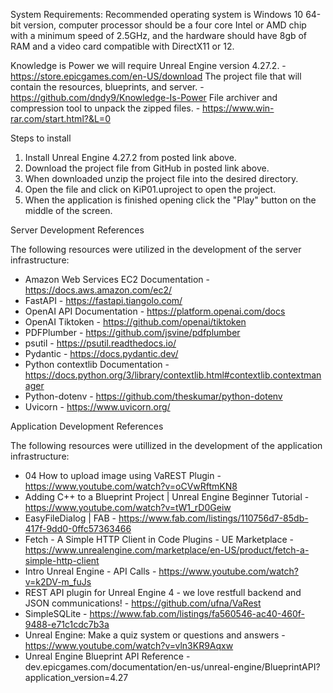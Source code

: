 System Requirements: Recommended operating system is Windows 10 64-bit version,  computer processor should be a four core Intel or AMD chip with a minimum speed of 2.5GHz, and the hardware should have 8gb of RAM and a video card compatible with DirectX11 or 12.

Knowledge is Power we will require Unreal Engine version 4.27.2. - https://store.epicgames.com/en-US/download
The project file that will contain the resources, blueprints, and server.  - https://github.com/dndy9/Knowledge-Is-Power
File archiver and compression tool to unpack the zipped files. - https://www.win-rar.com/start.html?&L=0


Steps to install 

1. Install Unreal Engine 4.27.2 from posted link above. 
2. Download the project file from GitHub in posted link above. 
3. When downloaded unzip the project file into the desired directory.
4. Open the file and click on KiP01.uproject to open the project. 
5. When the application is finished opening click the "Play" button on the middle of the screen. 


Server Development References

The following resources were utilized in the development of the server infrastructure:

- Amazon Web Services EC2 Documentation - https://docs.aws.amazon.com/ec2/
- FastAPI - https://fastapi.tiangolo.com/
- OpenAI API Documentation - https://platform.openai.com/docs
- OpenAI Tiktoken - https://github.com/openai/tiktoken
- PDFPlumber - https://github.com/jsvine/pdfplumber
- psutil - https://psutil.readthedocs.io/
- Pydantic - https://docs.pydantic.dev/
- Python contextlib Documentation - https://docs.python.org/3/library/contextlib.html#contextlib.contextmanager
- Python-dotenv - https://github.com/theskumar/python-dotenv
- Uvicorn - https://www.uvicorn.org/


Application Development References

The following resources were utillized in the development of the application infrastructure:

- 04 How to upload image using VaREST Plugin - https://www.youtube.com/watch?v=oCVwRftmKN8
- Adding C++ to a Blueprint Project | Unreal Engine Beginner Tutorial - https://www.youtube.com/watch?v=tW1_rD0Geiw
- EasyFileDialog | FAB - https://www.fab.com/listings/110756d7-85db-417f-9dd0-0ffc57363466
- Fetch - A Simple HTTP Client in Code Plugins - UE Marketplace - https://www.unrealengine.com/marketplace/en-US/product/fetch-a-simple-http-client
- Intro Unreal Engine - API Calls - https://www.youtube.com/watch?v=k2DV-m_fuJs
- REST API plugin for Unreal Engine 4 - we love restfull backend and JSON communications! - https://github.com/ufna/VaRest
- SimpleSQLite - https://www.fab.com/listings/fa560546-ac40-460f-9488-e71c1cdc7b3a
- Unreal Engine: Make a quiz system or questions and answers - https://www.youtube.com/watch?v=vln3KR9Aqxw
- Unreal Engine Blueprint API Reference - dev.epicgames.com/documentation/en-us/unreal-engine/BlueprintAPI?application_version=4.27